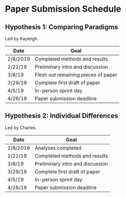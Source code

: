 # Paper Submission Schedule

## Hypothesis 1: Comparing Paradigms

Led by Kayleigh.

| Date     | Goal                                |
|----------|-------------------------------------|
| 2/8/2019 | Completed methods and results       |
| 2/22/19  | Preliminary intro and discussion    |
| 3/8/19   | Flesh out remaining pieces of paper |
| 3/29/19  | Complete first draft of paper       |
| 4/5/19   | In-person sprint day                |
| 4/26/19  | Paper submission deadline           |


## Hypothesis 2: Individual Differences

Led by Charles.

| Date     | Goal                             |
|----------|----------------------------------|
| 2/8/2019 | Analyses completed               |
| 2/22/19  | Completed methods and results    |
| 3/8/19   | Preliminary intro and discussion |
| 3/29/19  | Complete first draft of paper    |
| 4/5/19   | In-person sprint day             |
| 4/26/19  | Paper submission deadline        |